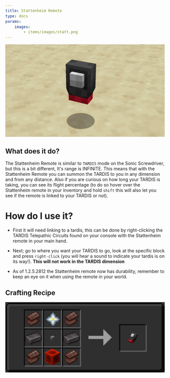 ```yaml
---
title: Stattenheim Remote
type: docs
params:
    images:
        - items/images/statt.png
---
```


![stat remote](images/stat.png)

## What does it do?

The Stattenheim Remote is similar to `TARDIS` mode on the Sonic Screwdriver, but this is a bit different, It's range is INFINITE. This means that with the Stattenheim Remote you can summon the TARDIS to you in any dimension and from any distance. Also if you are curious on how long your TARDIS is taking, you can see its flight percentage (to do so hover over the Stattenheim remote in your inventory and hold `shift` this will also let you see if the remote is linked to your TARDIS or not).

# How do I use it?

- First it will need linking to a tardis, this can be done by right-clicking the TARDIS Telepathic Circuits found on your console with the Stattenheim remote in your main hand.

- Next; go to where you want your TARDIS to go, look at the specific block and press `right-click` (you will hear a sound to indicate your tardis is on its way!). **This will not work in the TARDIS dimension**

- As of 1.2.5.2812 the Stattenheim remote now has durability, remember to keep an eye on it when using the remote in your world.


## Crafting Recipe

![statt remote Recipe](images/statt_recipe.png)
